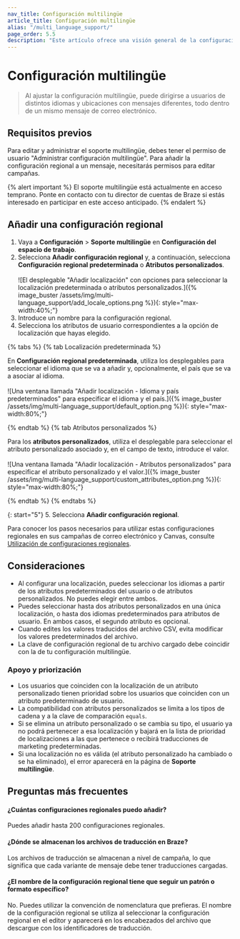 ```yaml
---
nav_title: Configuración multilingüe
article_title: Configuración multilingüe
alias: "/multi_language_support/"
page_order: 5.5
description: "Este artículo ofrece una visión general de la configuración multilingüe en el panel de control de Braze y cómo utilizar las configuraciones regionales en la mensajería."
---
```


# Configuración multilingüe

> Al ajustar la configuración multilingüe, puede dirigirse a usuarios de distintos idiomas y ubicaciones con mensajes diferentes, todo dentro de un mismo mensaje de correo electrónico.

## Requisitos previos

Para editar y administrar el soporte multilingüe, debes tener el permiso de usuario "Administrar configuración multilingüe". Para añadir la configuración regional a un mensaje, necesitarás permisos para editar campañas.

{% alert important %}
El soporte multilingüe está actualmente en acceso temprano. Ponte en contacto con tu director de cuentas de Braze si estás interesado en participar en este acceso anticipado.
{% endalert %}

## Añadir una configuración regional

1. Vaya a **Configuración** > **Soporte multilingüe** en **Configuración del espacio de trabajo**.
2. Selecciona **Añadir configuración regional** y, a continuación, selecciona **Configuración regional predeterminada** o **Atributos personalizados**.<br><br>![El desplegable "Añadir localización" con opciones para seleccionar la localización predeterminada o atributos personalizados.]({% image_buster /assets/img/multi-language_support/add_locale_options.png %}){: style="max-width:40%;"}
3. Introduce un nombre para la configuración regional.
4. Selecciona los atributos de usuario correspondientes a la opción de localización que hayas elegido.

{% tabs %}
{% tab Localización predeterminada %}

En **Configuración regional predeterminada**, utiliza los desplegables para seleccionar el idioma que se va a añadir y, opcionalmente, el país que se va a asociar al idioma.<br><br>![Una ventana llamada "Añadir localización - Idioma y país predeterminados" para especificar el idioma y el país.]({% image_buster /assets/img/multi-language_support/default_option.png %}){: style="max-width:80%;"}

{% endtab %}
{% tab Atributos personalizados %}

Para los **atributos personalizados**, utiliza el desplegable para seleccionar el atributo personalizado asociado y, en el campo de texto, introduce el valor.<br><br>![Una ventana llamada "Añadir localización - Atributos personalizados" para especificar el atributo personalizado y el valor.]({% image_buster /assets/img/multi-language_support/custom_attributes_option.png %}){: style="max-width:80%;"}

{% endtab %}
{% endtabs %}

{: start="5"}
5\. Selecciona **Añadir configuración regional**. 

Para conocer los pasos necesarios para utilizar estas configuraciones regionales en sus campañas de correo electrónico y Canvas, consulte [Utilización de configuraciones regionales]({{site.baseurl}}/user_guide/message_building_by_channel/email/using_locales/).

## Consideraciones

- Al configurar una localización, puedes seleccionar los idiomas a partir de los atributos predeterminados del usuario o de atributos personalizados. No puedes elegir entre ambos.
- Puedes seleccionar hasta dos atributos personalizados en una única localización, o hasta dos idiomas predeterminados para atributos de usuario. En ambos casos, el segundo atributo es opcional.
- Cuando edites los valores traducidos del archivo CSV, evita modificar los valores predeterminados del archivo.
- La clave de configuración regional de tu archivo cargado debe coincidir con la de tu configuración multilingüe.

### Apoyo y priorización

- Los usuarios que coinciden con la localización de un atributo personalizado tienen prioridad sobre los usuarios que coinciden con un atributo predeterminado de usuario.
- La compatibilidad con atributos personalizados se limita a los tipos de cadena y a la clave de comparación `equals`.
- Si se elimina un atributo personalizado o se cambia su tipo, el usuario ya no podrá pertenecer a esa localización y bajará en la lista de prioridad de localizaciones a las que pertenece o recibirá traducciones de marketing predeterminadas.
- Si una localización no es válida (el atributo personalizado ha cambiado o se ha eliminado), el error aparecerá en la página de **Soporte multilingüe**.

## Preguntas más frecuentes

#### ¿Cuántas configuraciones regionales puedo añadir?

Puedes añadir hasta 200 configuraciones regionales.

#### ¿Dónde se almacenan los archivos de traducción en Braze?

Los archivos de traducción se almacenan a nivel de campaña, lo que significa que cada variante de mensaje debe tener traducciones cargadas.

#### ¿El nombre de la configuración regional tiene que seguir un patrón o formato específico?

No. Puedes utilizar la convención de nomenclatura que prefieras. El nombre de la configuración regional se utiliza al seleccionar la configuración regional en el editor y aparecerá en los encabezados del archivo que descargue con los identificadores de traducción.

